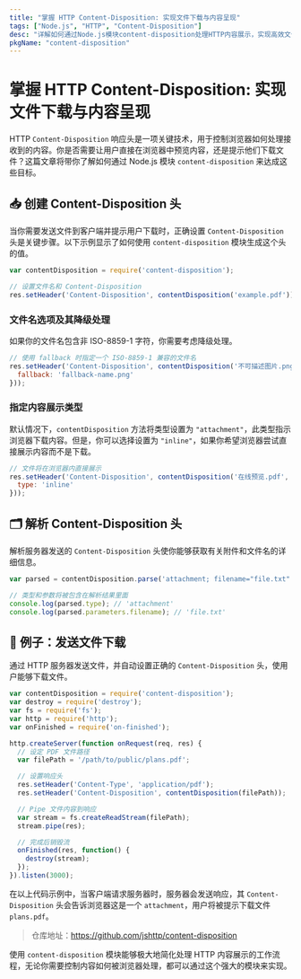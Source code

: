```yaml
---
title: "掌握 HTTP Content-Disposition: 实现文件下载与内容呈现"
tags: ["Node.js", "HTTP", "Content-Disposition"]
desc: "详解如何通过Node.js模块content-disposition处理HTTP内容展示，实现高效文件传输和附件下载"
pkgName: "content-disposition"
---
```


# 掌握 HTTP Content-Disposition: 实现文件下载与内容呈现

HTTP `Content-Disposition` 响应头是一项关键技术，用于控制浏览器如何处理接收到的内容。你是否需要让用户直接在浏览器中预览内容，还是提示他们下载文件？这篇文章将带你了解如何通过 Node.js 模块 `content-disposition` 来达成这些目标。

## 📥 创建 Content-Disposition 头

当你需要发送文件到客户端并提示用户下载时，正确设置 `Content-Disposition` 头是关键步骤。以下示例显示了如何使用 `content-disposition` 模块生成这个头的值。

```javascript
var contentDisposition = require('content-disposition');

// 设置文件名和 Content-Disposition
res.setHeader('Content-Disposition', contentDisposition('example.pdf'));
```

### 文件名选项及其降级处理

如果你的文件名包含非 ISO-8859-1 字符，你需要考虑降级处理。

```javascript
// 使用 fallback 时指定一个 ISO-8859-1 兼容的文件名
res.setHeader('Content-Disposition', contentDisposition('不可描述图片.png', {
  fallback: 'fallback-name.png'
}));
```

### 指定内容展示类型

默认情况下，`contentDisposition` 方法将类型设置为 `"attachment"`，此类型指示浏览器下载内容。但是，你可以选择设置为 `"inline"`，如果你希望浏览器尝试直接展示内容而不是下载。

```javascript
// 文件将在浏览器内直接展示
res.setHeader('Content-Disposition', contentDisposition('在线预览.pdf', {
  type: 'inline'
}));
```

## 🗂 解析 Content-Disposition 头

解析服务器发送的 `Content-Disposition` 头使你能够获取有关附件和文件名的详细信息。

```javascript
var parsed = contentDisposition.parse('attachment; filename="file.txt"');

// 类型和参数将被包含在解析结果里面
console.log(parsed.type); // 'attachment'
console.log(parsed.parameters.filename); // 'file.txt'
```

## 📁 例子：发送文件下载

通过 HTTP 服务器发送文件，并自动设置正确的 `Content-Disposition` 头，使用户能够下载文件。

```javascript
var contentDisposition = require('content-disposition');
var destroy = require('destroy');
var fs = require('fs');
var http = require('http');
var onFinished = require('on-finished');

http.createServer(function onRequest(req, res) {
  // 设定 PDF 文件路径
  var filePath = '/path/to/public/plans.pdf';

  // 设置响应头
  res.setHeader('Content-Type', 'application/pdf');
  res.setHeader('Content-Disposition', contentDisposition(filePath));

  // Pipe 文件内容到响应
  var stream = fs.createReadStream(filePath);
  stream.pipe(res);

  // 完成后销毁流
  onFinished(res, function() {
    destroy(stream);
  });
}).listen(3000);
```

在以上代码示例中，当客户端请求服务器时，服务器会发送响应，其 `Content-Disposition` 头会告诉浏览器这是一个 `attachment`，用户将被提示下载文件 `plans.pdf`。

> 仓库地址：https://github.com/jshttp/content-disposition

使用 `content-disposition` 模块能够极大地简化处理 HTTP 内容展示的工作流程，无论你需要控制内容如何被浏览器处理，都可以通过这个强大的模块来实现。